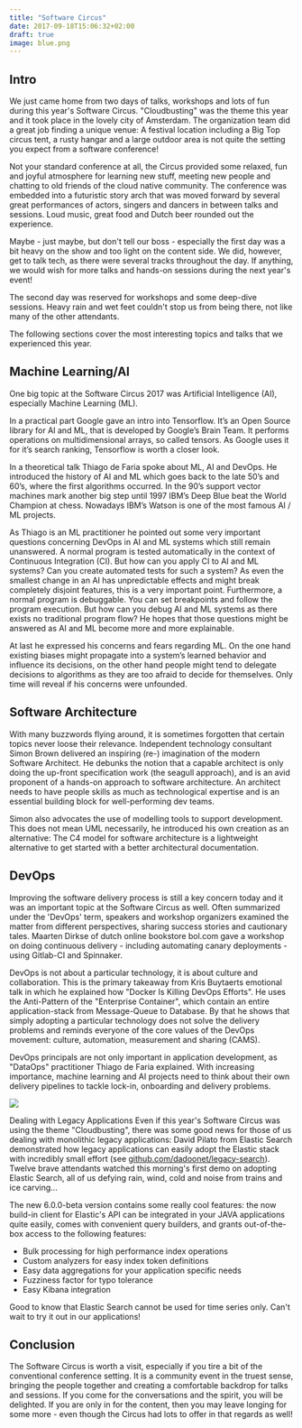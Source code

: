 ```yaml
---
title: "Software Circus"
date: 2017-09-18T15:06:32+02:00
draft: true
image: blue.png
---
```

## Intro
We just came home from two days of talks, workshops and lots of fun during this year's Software Circus. "Cloudbusting" was the theme this year and it took place in the lovely city of Amsterdam. The organization team did a great job finding a unique venue: A festival location including a Big Top circus tent, a rusty hangar and a large outdoor area is not quite the setting you expect from a software conference!

Not your standard conference at all, the Circus provided some relaxed, fun and joyful atmosphere for learning new stuff, meeting new people and chatting to old friends of the cloud native community. The conference was embedded into a futuristic story arch that was moved forward by several great performances of actors, singers and dancers in between talks and sessions. Loud music, great food and Dutch beer rounded out the experience.

Maybe - just maybe, but don't tell our boss - especially the first day was a bit heavy on the show and too light on the content side. We did, however, get to talk tech, as there were several tracks throughout the day. If anything, we would wish for more talks and hands-on sessions during the next year's event!

The second day was reserved for workshops and some deep-dive sessions. Heavy rain and wet feet couldn't stop us from being there, not like many of the other attendants.

The following sections cover the most interesting topics and talks that we experienced this year.


## Machine Learning/AI
One big topic at the Software Circus 2017 was Artificial Intelligence (AI), especially Machine Learning (ML).

In a practical part Google gave an intro into Tensorflow. It’s an Open Source library for AI and ML, that is developed by Google’s Brain Team. It performs operations on multidimensional arrays, so called tensors. As Google uses it for it’s search ranking, Tensorflow is worth a closer look.

In a theoretical talk Thiago de Faria spoke about ML, AI and DevOps. He introduced the history of AI and ML which goes back to the late 50’s and 60’s, where the first algorithms occurred. In the 90’s support vector machines mark another big step until 1997 IBM’s Deep Blue beat the World Champion at chess. Nowadays IBM’s Watson is one of the most famous AI / ML projects.

As Thiago is an ML practitioner he pointed out some very important questions concerning DevOps in AI and ML systems which still remain unanswered. A normal program is tested automatically in the context of Continuous Integration (CI). But how can you apply CI to AI and ML systems? Can you create automated tests for such a system? As even the smallest change in an AI has unpredictable effects and might break completely disjoint features, this is a very important point. Furthermore, a normal program is debuggable. You can set breakpoints and follow the program execution. But how can you debug AI and ML systems as there exists no traditional program flow? He hopes that those questions might be answered as AI and ML become more and more explainable.

At last he expressed his concerns and fears regarding ML. On the one hand existing biases might propagate into a system’s learned behavior and influence its decisions, on the other hand people might tend to delegate decisions to algorithms as they are too afraid to decide for themselves. Only time will reveal if his concerns were unfounded.


## Software Architecture 
With many buzzwords flying around, it is sometimes forgotten that certain topics never loose their relevance. Independent technology consultant Simon Brown delivered an inspiring (re-) imagination of the modern Software Architect. He debunks the notion that a capable architect is only doing the up-front specification work (the seagull approach), and is an avid proponent of a hands-on approach to software architecture. An architect needs to have people skills as much as technological expertise and is an essential building block for well-performing dev teams.

Simon also advocates the use of modelling tools to support development. This does not mean UML necessarily, he introduced his own creation as an alternative: The C4 model for software architecture is a lightweight alternative to get started with a better architectural documentation.


## DevOps
Improving the software delivery process is still a key concern today and it was an important topic at the Software Circus as well. Often summarized under the 'DevOps' term, speakers and workshop organizers examined the matter from different perspectives, sharing success stories and cautionary tales. Maarten Dirkse of dutch online bookstore bol.com gave a workshop on doing continuous delivery - including automating canary deployments - using Gitlab-CI and Spinnaker.

DevOps is not about a particular technology, it is about culture and collaboration. This is the primary takeaway from Kris Buytaerts emotional talk in which he explained how "Docker Is Killing DevOps Efforts". He uses the Anti-Pattern of the "Enterprise Container", which contain an entire application-stack from Message-Queue to Database. By that he shows that simply adopting a particular technology does not solve the delivery problems and reminds everyone of the core values of the DevOps movement: culture, automation, measurement and sharing (CAMS).

DevOps principals are not only important in application development, as "DataOps" practitioner Thiago de Faria explained. With increasing importance, machine learning and AI projects need to think about their own delivery pipelines to tackle lock-in, onboarding and delivery problems.

![](/images/bigtop.png)

Dealing with Legacy Applications 
Even if this year's Software Circus was using the theme "Cloudbusting", there was some good news for those of us dealing with monolithic legacy applications: David Pilato from Elastic Search demonstrated how legacy applications can easily adopt the Elastic stack with incredibly small effort (see [github.com/dadoonet/legacy-search](http://github.com/dadoonet/legacy-search)). Twelve brave attendants watched this morning's first demo on adopting Elastic Search, all of us defying rain, wind, cold and noise from trains and ice carving...

The new 6.0.0-beta version contains some really cool features: the now build-in client for Elastic's API can be integrated in your JAVA applications quite easily, comes with convenient query builders, and grants out-of-the-box access to the following features:

* Bulk processing for high performance index operations
* Custom analyzers for easy index token definitions
* Easy data aggregations for your application specific needs
* Fuzziness factor for typo tolerance
* Easy Kibana integration


Good to know that Elastic Search cannot be used for time series only. Can't wait to try it out in our applications!


## Conclusion
The Software Circus is worth a visit, especially if you tire a bit of the conventional conference setting. It is a community event in the truest sense, bringing the people together and creating a comfortable backdrop for talks and sessions. If you come for the conversations and the spirit, you will be delighted. If you are only in for the content, then you may leave longing for some more - even though the Circus had lots to offer in that regards as well!